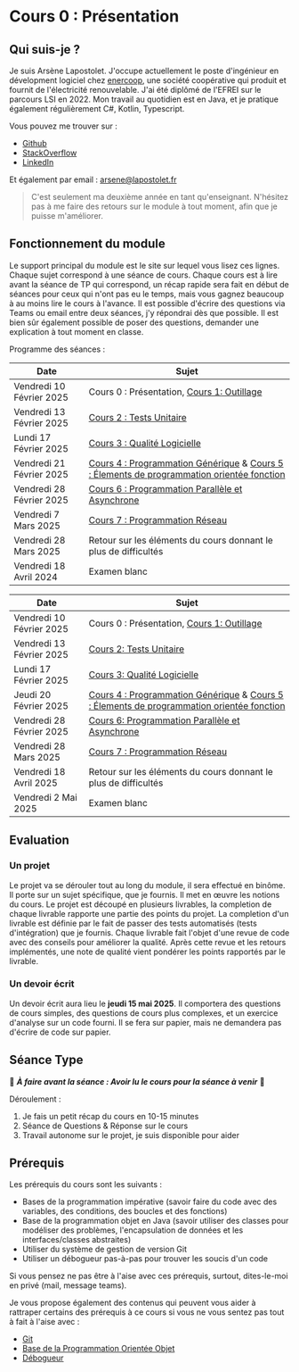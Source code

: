 # Cours 0 : Présentation

## Qui suis-je ?

Je suis Arsène Lapostolet. J'occupe actuellement le poste d'ingénieur en dévelopment logiciel chez [enercoop](https://www.enercoop.fr/), une société coopérative qui produit et fournit de l'électricité renouvelable. J'ai été diplômé de l'EFREI sur le parcours LSI en 2022. Mon travail au quotidien est en Java, et je pratique également régulièrement C#, Kotlin, Typescript.

Vous pouvez me trouver sur : 

- [Github](https://github.com/Ombrelin)
- [StackOverflow](https://stackoverflow.com/users/11834812/ombrelin)
- [LinkedIn](https://www.linkedin.com/in/arsenelapostolet/)

Et également par email : [arsene@lapostolet.fr](mailto:arsene@lapostolet.fr)

> C'est seulement ma deuxième année en tant qu'enseignant. N'hésitez pas à me faire des retours sur le module à tout moment, afin que je puisse m'améliorer.

## Fonctionnement du module

Le support principal du module est le site sur lequel vous lisez ces lignes. Chaque sujet correspond à une séance de cours. Chaque cours est à lire avant la séance de TP qui correspond, un récap rapide sera fait en début de séances pour ceux qui n'ont pas eu le temps, mais vous gagnez beaucoup à au moins lire le cours à l'avance. Il est possible d'écrire des questions via Teams ou email entre deux séances, j'y répondrai dès que possible. Il est bien sûr également possible de poser des questions, demander une explication à tout moment en classe.

Programme des séances :
<tabs>
<tab title="LSI1">


| Date                     | Sujet                                                                                                |
|--------------------------|------------------------------------------------------------------------------------------------------|
| Vendredi 10 Février 2025 | Cours 0 : Présentation, [Cours 1: Outillage](Cours-1-Outillage.md)                                   |
| Vendredi 13 Février 2025 | [Cours 2 : Tests Unitaire](Cours-2-Tests-Unitaires.md)                                               |
| Lundi 17 Février 2025    | [Cours 3 : Qualité Logicielle](Cours-3-Qualite-Logicielle.md)                                        |
| Vendredi 21 Février 2025 | [Cours 4 : Programmation Générique](Cours-5-Programmation-Reflexive.md) & [Cours 5 : Élements de programmation orientée fonction](Cours-4-Element-de-programmation-orientee-fonction.md)                      |
| Vendredi 28 Février 2025 | [Cours 6 : Programmation Parallèle et Asynchrone](Cours-5-Programmation-Parrallele-et-Asynchrone.md) |
| Vendredi 7 Mars 2025     | [Cours 7 : Programmation Réseau](Cours-6-Programmation-Reseau.md)                                    |
| Vendredi 28 Mars 2025    | Retour sur les éléments du cours donnant le plus de difficultés                                      |
| Vendredi 18 Avril 2024   | Examen blanc                                                                                         |

</tab>
<tab title="LSI2">

| Date                     | Sujet                                                                                                                                                                                    |
|--------------------------|------------------------------------------------------------------------------------------------------------------------------------------------------------------------------------------|
| Vendredi 10 Février 2025 | Cours 0 : Présentation, [Cours 1: Outillage](Cours-1-Outillage.md)                                                                                                                       |
| Vendredi 13 Février 2025 | [Cours 2: Tests Unitaire](Cours-2-Tests-Unitaires.md)                                                                                                                                    |
| Lundi 17 Février 2025    | [Cours 3: Qualité Logicielle](Cours-3-Qualite-Logicielle.md)                                                                                                                             |
| Jeudi 20 Février 2025    | [Cours 4 : Programmation Générique](Cours-5-Programmation-Reflexive.md) & [Cours 5 : Élements de programmation orientée fonction](Cours-4-Element-de-programmation-orientee-fonction.md) |
| Vendredi 28 Février 2025 | [Cours 6: Programmation Parallèle et Asynchrone](Cours-5-Programmation-Parrallele-et-Asynchrone.md)                                                                                      |
| Vendredi 28 Mars 2025    | [Cours 7 : Programmation Réseau](Cours-6-Programmation-Reseau.md)                                                                                                                        |
| Vendredi 18 Avril 2025   | Retour sur les éléments du cours donnant le plus de difficultés                                                                                                                          |
| Vendredi 2 Mai 2025      | Examen blanc                                                                                                                                                                             |

</tab>
</tabs>

## Evaluation

### Un projet

Le projet va se dérouler tout au long du module, il sera effectué en binôme. Il porte sur un sujet spécifique, que je fournis. Il met en œuvre les notions du cours. Le projet est découpé en plusieurs livrables, la completion de chaque livrable rapporte une partie des points du projet. La completion d'un livrable est définie par le fait de passer des tests automatisés (tests d'intégration) que je fournis. Chaque livrable fait l'objet d'une revue de code avec des conseils pour améliorer la qualité. Après cette revue et les retours implémentés, une note de qualité vient pondérer les points rapportés par le livrable.

### Un devoir écrit

Un devoir écrit aura lieu le **jeudi 15 mai 2025**. Il comportera des questions de cours simples, des questions de cours plus complexes, et un exercice d'analyse sur un code fourni. Il se fera sur papier, mais ne demandera pas d'écrire de code sur papier.

## Séance Type

🚨 ***À faire avant la séance : Avoir lu le cours pour la séance à venir*** 🚨

Déroulement : 

1. Je fais un petit récap du cours en 10-15 minutes
2. Séance de Questions & Réponse sur le cours
3. Travail autonome sur le projet, je suis disponible pour aider

## Prérequis

Les prérequis du cours sont les suivants :

- Bases de la programmation impérative (savoir faire du code avec des variables, des conditions, des boucles et des fonctions)
- Base de la programmation objet en Java (savoir utiliser des classes pour modéliser des problèmes, l'encapsulation de données et les interfaces/classes abstraites)
- Utiliser du système de gestion de version Git
- Utiliser un débogueur pas-à-pas pour trouver les soucis d'un code

Si vous pensez ne pas être à l'aise avec ces prérequis, surtout, dites-le-moi en privé (mail, message teams).

Je vous propose également des contenus qui peuvent vous aider à rattraper certains des prérequis à ce cours si vous ne vous sentez pas tout à fait à l'aise avec :

- [Git](Git.md)
- [Base de la Programmation Orientée Objet](Base-de-la-Programmtion-Objet.md)
- [Débogueur](Debogueur.md)